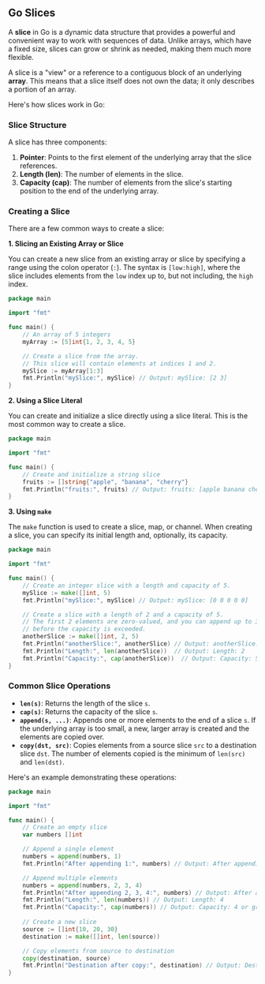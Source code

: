 ## Go Slices

A **slice** in Go is a dynamic data structure that provides a powerful and convenient way to work with sequences of data. Unlike arrays, which have a fixed size, slices can grow or shrink as needed, making them much more flexible.

A slice is a "view" or a reference to a contiguous block of an underlying **array**. This means that a slice itself does not own the data; it only describes a portion of an array.

Here's how slices work in Go:

### Slice Structure

A slice has three components:

1.  **Pointer**: Points to the first element of the underlying array that the slice references.
2.  **Length (len)**: The number of elements in the slice.
3.  **Capacity (cap)**: The number of elements from the slice's starting position to the end of the underlying array.

### Creating a Slice

There are a few common ways to create a slice:

**1. Slicing an Existing Array or Slice**

You can create a new slice from an existing array or slice by specifying a range using the colon operator (`:`). The syntax is `[low:high]`, where the slice includes elements from the `low` index up to, but not including, the `high` index.

```go
package main

import "fmt"

func main() {
    // An array of 5 integers
    myArray := [5]int{1, 2, 3, 4, 5}

    // Create a slice from the array.
    // This slice will contain elements at indices 1 and 2.
    mySlice := myArray[1:3] 
    fmt.Println("mySlice:", mySlice) // Output: mySlice: [2 3]
}
```

**2. Using a Slice Literal**

You can create and initialize a slice directly using a slice literal. This is the most common way to create a slice.

```go
package main

import "fmt"

func main() {
    // Create and initialize a string slice
    fruits := []string{"apple", "banana", "cherry"}
    fmt.Println("fruits:", fruits) // Output: fruits: [apple banana cherry]
}
```

**3. Using `make`**

The `make` function is used to create a slice, map, or channel. When creating a slice, you can specify its initial length and, optionally, its capacity.

```go
package main

import "fmt"

func main() {
    // Create an integer slice with a length and capacity of 5.
    mySlice := make([]int, 5)
    fmt.Println("mySlice:", mySlice) // Output: mySlice: [0 0 0 0 0]

    // Create a slice with a length of 2 and a capacity of 5.
    // The first 2 elements are zero-valued, and you can append up to 3 more
    // before the capacity is exceeded.
    anotherSlice := make([]int, 2, 5)
    fmt.Println("anotherSlice:", anotherSlice) // Output: anotherSlice: [0 0]
    fmt.Println("Length:", len(anotherSlice))  // Output: Length: 2
    fmt.Println("Capacity:", cap(anotherSlice))  // Output: Capacity: 5
}
```

### Common Slice Operations

  * **`len(s)`**: Returns the length of the slice `s`.
  * **`cap(s)`**: Returns the capacity of the slice `s`.
  * **`append(s, ...)`**: Appends one or more elements to the end of a slice `s`. If the underlying array is too small, a new, larger array is created and the elements are copied over.
  * **`copy(dst, src)`**: Copies elements from a source slice `src` to a destination slice `dst`. The number of elements copied is the minimum of `len(src)` and `len(dst)`.

Here's an example demonstrating these operations:

```go
package main

import "fmt"

func main() {
    // Create an empty slice
    var numbers []int

    // Append a single element
    numbers = append(numbers, 1)
    fmt.Println("After appending 1:", numbers) // Output: After appending 1: [1]

    // Append multiple elements
    numbers = append(numbers, 2, 3, 4)
    fmt.Println("After appending 2, 3, 4:", numbers) // Output: After appending 2, 3, 4: [1 2 3 4]
    fmt.Println("Length:", len(numbers)) // Output: Length: 4
    fmt.Println("Capacity:", cap(numbers)) // Output: Capacity: 4 or greater
    
    // Create a new slice
    source := []int{10, 20, 30}
    destination := make([]int, len(source))

    // Copy elements from source to destination
    copy(destination, source)
    fmt.Println("Destination after copy:", destination) // Output: Destination after copy: [10 20 30]
}
```
